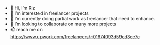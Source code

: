 - 👋 Hi, I’m Riz
- 👀 I’m interested in freelancer projects
- 🌱 I’m currently doing partial work as freelancer that need to enhance.
- 💞️ I’m looking to collaborate on many more projects
- 📫 reach me on https://www.upwork.com/freelancers/~01674093d59cd3ee7c
